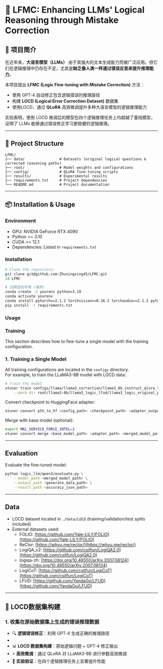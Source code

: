 # 🧠 LFMC: Enhancing LLMs' Logical Reasoning through Mistake Correction

## 📖 项目简介

在近年来，**大语言模型（LLMs）** 由于其强大的文本生成能力而被广泛应用。但它们在逻辑推理中仍存在不足，尤其是**缺乏像人类一样通过错误反思来提升推理能力**。

本项目提出 **LFMC (Logic Fine-tuning with Mistake Correction)** 方法：

* 使用 GPT-4 自动修正包含逻辑错误的推理路径
* 构建 **LOCD (Logical Error Correction Dataset)** 数据集
* 使用LOCD，通过 **QLoRA** 高效微调提升多种大语言模型的逻辑推理能力

实验表明，使用 LOCD 微调后的模型在四个逻辑推理任务上均超越了基线模型，证明了 LLMs 能够通过错误修正学习更稳健的逻辑推理。

---

## 📂 Project Structure

```
LFMC/
├── data/                # Datasets (original logical questions & corrected reasoning paths)
├── root/                # Model weights and configurations
├── config/              # QLoRA fine-tuning scripts
├── results/             # Experimental results
├── requirements.txt     # Project dependencies
└── README.md            # Project documentation
```

---

## 📦 Installation & Usage

### Environment

* GPU: NVIDIA GeForce RTX 4090
* Python >= 3.10
* CUDA >= 12.1 
* Dependencies: Listed in `requirements.txt`

### Installation

```bash
# Clone the repository:
git clone git@github.com:Zhuxingxing45/LFMC.git
cd LFMC

# 创建虚拟环境 (推荐)
conda create -n yourenv python=3.10
conda activate yourenv
conda install pytorch==2.1.2 torchvision==0.16.2 torchaudio==2.1.2 pytorch-cuda=12.1 -c pytorch -c nvidia
pip install -r requirements.txt
```

### Usage
### Training
This section describes how to fine-tune a single model  with the training configuration.

### 1. Training a Single Model
All training configurations are located in the `configs` directory.  
For example, to train the LLaMA3-8B model with LOCD data:
```bash
# Train the model
xtuner train configs/llama/llama3_correction/llama3_8b_instruct_qlora_logic_correct_ez.py \
    --work-dir root/llama3-8b/llama3_logic_lfud/llama3_logic_original_pth
```

Convert checkpoint to HuggingFace adapter:
```bash
xtuner convert pth_to_hf <config_path> <checkpoint_path> <adapter_output_path>
```


Merge with base model (optional):

```bash
export MKL_SERVICE_FORCE_INTEL=1
xtuner convert merge <base_model_path> <adapter_path> <merged_model_path>
```

---

## **Evaluation**

Evaluate the fine-tuned model:

```bash
python logic_llm/qwen3/evaluate.py \
    --model_path <merged_model_path> \
    --output_path <generate_data_path> \
    --result_path <accuracy_json_path>
```

---

## **Data**

* LOCD dataset located in `./data/LOCD` (training/validation/test splits included)
* External datasets used: 
    * FOLIO: [https://github.com/Yale-LILY/FOLIO](https://github.com/Yale-LILY/FOLIO)
  * ReClor: [https://whyu.me/reclor/](https://whyu.me/reclor/)
  * LogiQA_v2: [https://github.com/csitfun/LogiQA2.0](https://github.com/csitfun/LogiQA2.0)
  * logiqa-zh: [https://doi.org/10.48550/arXiv.2007.08124](https://doi.org/10.48550/arXiv.2007.08124)
  * LogiCoT: [https://github.com/csitfun/LogiCoT](https://github.com/csitfun/LogiCoT)
  * LFUD: [https://github.com/YandaGo/LFUD](https://github.com/YandaGo/LFUD)
---

## 🚀 LOCD数据集构建

### 1. 收集在原始数据集上生成的错误推理数据


* 🔍 **逻辑错误修正**：利用 GPT-4 生成正确的推理路径
* 
* 📊 **LOCD 数据集构建**：原始逻辑问题 + GPT-4 修正输出
* ⚡ **高效微调**：通过 QLoRA 对 LLaMA3-8B 进行参数高效微调
* 🧪 **实验验证**：在四个逻辑推理任务上显著提升性能









